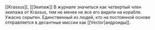[[Krassus]], [[Экипаж]]
В журнале значиться как четвертый член экипажа от Krassus, тем не менее не все его видели на корабле. Ужасно скрытен. Единственный из людей, кто на постоянной основе отправляется в десантные миссии как [[Vector|андроиды]]. 